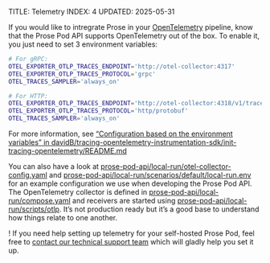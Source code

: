 TITLE: Telemetry
INDEX: 4
UPDATED: 2025-05-31

If you would like to intregrate Prose in your [OpenTelemetry](https://opentelemetry.io/) pipeline, know that the Prose Pod API supports OpenTelemetry out of the box. To enable it, you just need to set 3 environment variables:

```bash
# For gRPC:
OTEL_EXPORTER_OTLP_TRACES_ENDPOINT='http://otel-collector:4317'
OTEL_EXPORTER_OTLP_TRACES_PROTOCOL='grpc'
OTEL_TRACES_SAMPLER='always_on'

# For HTTP:
OTEL_EXPORTER_OTLP_TRACES_ENDPOINT='http://otel-collector:4318/v1/traces'
OTEL_EXPORTER_OTLP_TRACES_PROTOCOL='http/protobuf'
OTEL_TRACES_SAMPLER='always_on'
```

For more information, see [“Configuration based on the environment variables” in davidB/tracing-opentelemetry-instrumentation-sdk/init-tracing-opentelemetry/README.md](https://github.com/davidB/tracing-opentelemetry-instrumentation-sdk/blob/5939f381776146ff92fc6117f7d013a3668fec4e/init-tracing-opentelemetry/README.md#configuration-based-on-the-environment-variables)

You can also have a look at [prose-pod-api/local-run/otel-collector-config.yaml](https://github.com/prose-im/prose-pod-api/blob/4654bda8404a043f4d95a67d3cbd84667cd4f009/local-run/otel-collector-config.yaml)
and [prose-pod-api/local-run/scenarios/default/local-run.env](https://github.com/prose-im/prose-pod-api/blob/4654bda8404a043f4d95a67d3cbd84667cd4f009/local-run/scenarios/default/local-run.env) for an example configuration we use when developing the Prose Pod API. The OpenTelemetry collector is defined in [prose-pod-api/local-run/compose.yaml](https://github.com/prose-im/prose-pod-api/blob/4654bda8404a043f4d95a67d3cbd84667cd4f009/local-run/compose.yaml#L81-L89) and receivers are started using [prose-pod-api/local-run/scripts/otlp](https://github.com/prose-im/prose-pod-api/blob/4654bda8404a043f4d95a67d3cbd84667cd4f009/local-run/scripts/otlp#L272). It’s not production ready but it’s a good base to understand how things relate to one another.

! If you need help setting up telemetry for your self-hosted Prose Pod, feel free to [contact our technical support team](#crisp-chat-open) which will gladly help you set it up.
